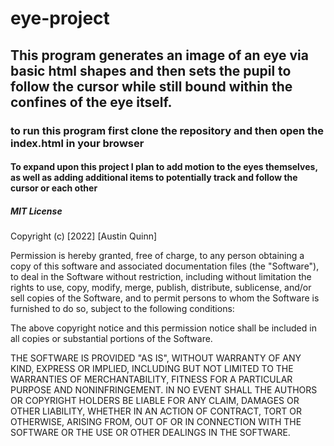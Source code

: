 # eye-project
## This program generates an image of an eye via basic html shapes and then sets the pupil to follow the cursor while still bound within the confines of the eye itself.
### to run this program first clone the repository and then open the index.html in your browser
#### To expand upon this project I plan to add motion to the eyes themselves, as well as adding additional items to potentially track and follow the cursor or each other 
##### MIT License

Copyright (c) [2022] [Austin Quinn]

Permission is hereby granted, free of charge, to any person obtaining a copy
of this software and associated documentation files (the "Software"), to deal
in the Software without restriction, including without limitation the rights
to use, copy, modify, merge, publish, distribute, sublicense, and/or sell
copies of the Software, and to permit persons to whom the Software is
furnished to do so, subject to the following conditions:

The above copyright notice and this permission notice shall be included in all
copies or substantial portions of the Software.

THE SOFTWARE IS PROVIDED "AS IS", WITHOUT WARRANTY OF ANY KIND, EXPRESS OR
IMPLIED, INCLUDING BUT NOT LIMITED TO THE WARRANTIES OF MERCHANTABILITY,
FITNESS FOR A PARTICULAR PURPOSE AND NONINFRINGEMENT. IN NO EVENT SHALL THE
AUTHORS OR COPYRIGHT HOLDERS BE LIABLE FOR ANY CLAIM, DAMAGES OR OTHER
LIABILITY, WHETHER IN AN ACTION OF CONTRACT, TORT OR OTHERWISE, ARISING FROM,
OUT OF OR IN CONNECTION WITH THE SOFTWARE OR THE USE OR OTHER DEALINGS IN THE
SOFTWARE.
